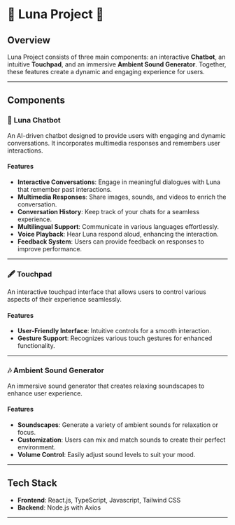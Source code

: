 # 🌟 **Luna Project** 🌟

## **Overview**

Luna Project consists of three main components: an interactive **Chatbot**, an intuitive **Touchpad**, and an immersive **Ambient Sound Generator**. Together, these features create a dynamic and engaging experience for users.

---

## **Components**

### 🤖 **Luna Chatbot**

An AI-driven chatbot designed to provide users with engaging and dynamic conversations. It incorporates multimedia responses and remembers user interactions.

#### **Features**
- **Interactive Conversations**: Engage in meaningful dialogues with Luna that remember past interactions.
- **Multimedia Responses**: Share images, sounds, and videos to enrich the conversation.
- **Conversation History**: Keep track of your chats for a seamless experience.
- **Multilingual Support**: Communicate in various languages effortlessly.
- **Voice Playback**: Hear Luna respond aloud, enhancing the interaction.
- **Feedback System**: Users can provide feedback on responses to improve performance.

---

### 🖋️ **Touchpad**

An interactive touchpad interface that allows users to control various aspects of their experience seamlessly.

#### **Features**
- **User-Friendly Interface**: Intuitive controls for a smooth interaction.
- **Gesture Support**: Recognizes various touch gestures for enhanced functionality.

---

### 🎶 **Ambient Sound Generator**

An immersive sound generator that creates relaxing soundscapes to enhance user experience.

#### **Features**
- **Soundscapes**: Generate a variety of ambient sounds for relaxation or focus.
- **Customization**: Users can mix and match sounds to create their perfect environment.
- **Volume Control**: Easily adjust sound levels to suit your mood.

---

## **Tech Stack**

- **Frontend**: React.js, TypeScript, Javascript, Tailwind CSS
- **Backend**: Node.js with Axios

---
